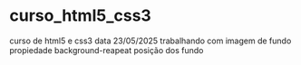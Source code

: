 # curso_html5_css3

 curso de html5 e css3
 data 23/05/2025
 trabalhando com imagem de fundo
 propiedade background-reapeat
 posição dos fundo
